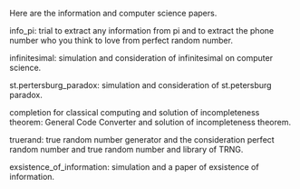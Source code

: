 Here are the information and computer science papers.

info_pi: trial to extract any information from pi and to extract the phone number who you think to love from perfect random number.

infinitesimal: simulation and consideration of infinitesimal on computer science.

st.pertersburg_paradox: simulation and consideration of st.petersburg paradox.

completion for classical computing and solution of incompleteness theorem: General Code Converter and solution of incompleteness theorem.

truerand: true random number generator and the consideration perfect random number and true random number and library of TRNG.

exsistence_of_information: simulation and a paper of exsistence of information.
